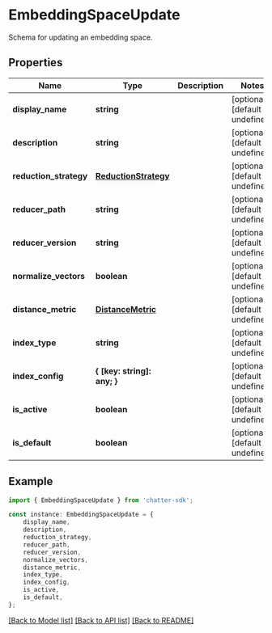 # EmbeddingSpaceUpdate

Schema for updating an embedding space.

## Properties

Name | Type | Description | Notes
------------ | ------------- | ------------- | -------------
**display_name** | **string** |  | [optional] [default to undefined]
**description** | **string** |  | [optional] [default to undefined]
**reduction_strategy** | [**ReductionStrategy**](ReductionStrategy.md) |  | [optional] [default to undefined]
**reducer_path** | **string** |  | [optional] [default to undefined]
**reducer_version** | **string** |  | [optional] [default to undefined]
**normalize_vectors** | **boolean** |  | [optional] [default to undefined]
**distance_metric** | [**DistanceMetric**](DistanceMetric.md) |  | [optional] [default to undefined]
**index_type** | **string** |  | [optional] [default to undefined]
**index_config** | **{ [key: string]: any; }** |  | [optional] [default to undefined]
**is_active** | **boolean** |  | [optional] [default to undefined]
**is_default** | **boolean** |  | [optional] [default to undefined]

## Example

```typescript
import { EmbeddingSpaceUpdate } from 'chatter-sdk';

const instance: EmbeddingSpaceUpdate = {
    display_name,
    description,
    reduction_strategy,
    reducer_path,
    reducer_version,
    normalize_vectors,
    distance_metric,
    index_type,
    index_config,
    is_active,
    is_default,
};
```

[[Back to Model list]](../README.md#documentation-for-models) [[Back to API list]](../README.md#documentation-for-api-endpoints) [[Back to README]](../README.md)
